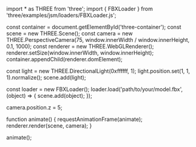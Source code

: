 import * as THREE from 'three';
import { FBXLoader } from 'three/examples/jsm/loaders/FBXLoader.js';

const container = document.getElementById('three-container');
const scene = new THREE.Scene();
const camera = new THREE.PerspectiveCamera(75, window.innerWidth / window.innerHeight, 0.1, 1000);
const renderer = new THREE.WebGLRenderer();
renderer.setSize(window.innerWidth, window.innerHeight);
container.appendChild(renderer.domElement);

const light = new THREE.DirectionalLight(0xffffff, 1);
light.position.set(1, 1, 1).normalize();
scene.add(light);

const loader = new FBXLoader();
loader.load('path/to/your/model.fbx', (object) => {
  scene.add(object);
});

camera.position.z = 5;

function animate() {
  requestAnimationFrame(animate);
  renderer.render(scene, camera);
}

animate();

